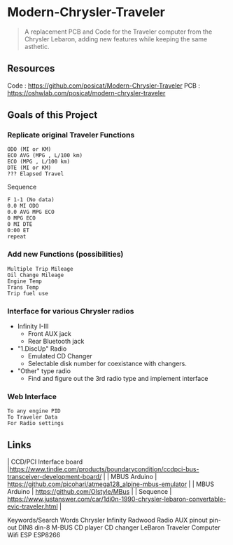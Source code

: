 # Modern-Chrysler-Traveler
>A replacement PCB and Code for the Traveler computer from the Chrysler Lebaron, adding new features while keeping the same asthetic.

## Resources
 Code : https://github.com/posicat/Modern-Chrysler-Traveler
 PCB : https://oshwlab.com/posicat/modern-chrysler-traveler

## Goals of this Project

### Replicate original Traveler Functions

    ODO (MI or KM)
    ECO AVG (MPG , L/100 km)
    ECO (MPG , L/100 km)
    DTE (MI or KM)
	??? Elapsed Travel
	
Sequence

    F 1-1 (No data)
    0.0 MI ODO
    0.0 AVG MPG ECO
	0 MPG ECO
    0 MI DTE
	0:00 ET
	repeat

### Add new Functions (possibilities)

	Multiple Trip Mileage
	Oil Change Mileage
	Engine Temp
	Trans Temp
	Trip fuel use
	
### Interface for various Chrysler radios

- Infinity I-III
  - Front AUX jack
  - Rear Bluetooth jack
- "1.DiscUp" Radio
  - Emulated CD Changer
  - Selectable disk number for coexistance with changers.
- "Other" type radio
  - Find and figure out the 3rd radio type and implement interface
	
### Web Interface
	To any engine PID 
	To Traveler Data
	For Radio settings
		
## Links

| CCD/PCI Interface board |https://www.tindie.com/products/boundarycondition/ccdpci-bus-transceiver-development-board/ |
| MBUS Arduino |  https://github.com/picohari/atmega128_alpine-mbus-emulator |
| MBUS Arduino |  https://github.com/Olstyle/MBus |
| Sequence | https://www.justanswer.com/car/1di0n-1990-chrysler-lebaron-convertable-evic-traveler.html |
	

Keywords/Search Words
	Chrysler Infinity Radwood Radio AUX pinout pin-out DIN8 din-8 M-BUS CD player CD changer
	LeBaron Traveler Computer Wifi ESP ESP8266 